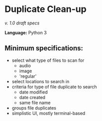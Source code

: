 # Duplicate Clean-up 
_v. 1.0 draft specs_

__Language:__ Python 3


## Minimum specifications:
- select what type of files to scan for 
    - audio
    - image
    - 'regular'
- select locations to search in
- criteria for type of file duplicate to search 
    - date modified
    - date created
    - same file name
- groups file duplicates
- simplistic UI, mostly terminal-based